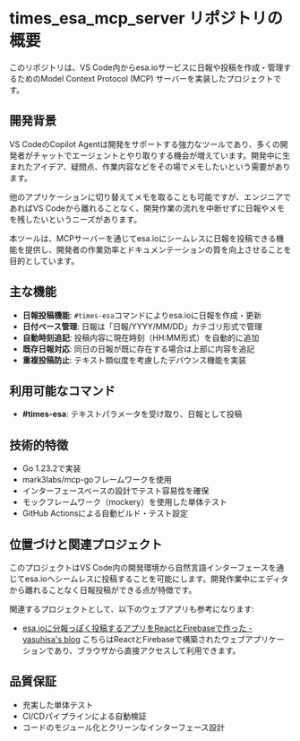 # times_esa_mcp_server リポジトリの概要

このリポジトリは、VS Code内からesa.ioサービスに日報や投稿を作成・管理するためのModel Context Protocol (MCP) サーバーを実装したプロジェクトです。

## 開発背景

VS CodeのCopilot Agentは開発をサポートする強力なツールであり、多くの開発者がチャットでエージェントとやり取りする機会が増えています。開発中に生まれたアイデア、疑問点、作業内容などをその場でメモしたいという需要があります。

他のアプリケーションに切り替えてメモを取ることも可能ですが、エンジニアであればVS Codeから離れることなく、開発作業の流れを中断せずに日報やメモを残したいというニーズがあります。

本ツールは、MCPサーバーを通じてesa.ioにシームレスに日報を投稿できる機能を提供し、開発者の作業効率とドキュメンテーションの質を向上させることを目的としています。

## 主な機能

- **日報投稿機能**: `#times-esa`コマンドによりesa.ioに日報を作成・更新
- **日付ベース管理**: 日報は「日報/YYYY/MM/DD」カテゴリ形式で管理
- **自動時刻追記**: 投稿内容に現在時刻（HH:MM形式）を自動的に追加
- **既存日報対応**: 同日の日報が既に存在する場合は上部に内容を追記
- **重複投稿防止**: テキスト類似度を考慮したデバウンス機能を実装

## 利用可能なコマンド

- **#times-esa**: テキストパラメータを受け取り、日報として投稿

## 技術的特徴

- Go 1.23.2で実装
- mark3labs/mcp-goフレームワークを使用
- インターフェースベースの設計でテスト容易性を確保
- モックフレームワーク（mockery）を使用した単体テスト
- GitHub Actionsによる自動ビルド・テスト設定

## 位置づけと関連プロジェクト

このプロジェクトはVS Code内の開発環境から自然言語インターフェースを通じてesa.ioへシームレスに投稿することを可能にします。開発作業中にエディタから離れることなく日報投稿ができる点が特徴です。

関連するプロジェクトとして、以下のウェブアプリも参考になります:
- [esa.ioに分報っぽく投稿するアプリをReactとFirebaseで作った - yasuhisa's blog](https://www.yasuhisay.info/entry/2021/01/04/090000)
  こちらはReactとFirebaseで構築されたウェブアプリケーションであり、ブラウザから直接アクセスして利用できます。

## 品質保証

- 充実した単体テスト
- CI/CDパイプラインによる自動検証
- コードのモジュール化とクリーンなインターフェース設計
